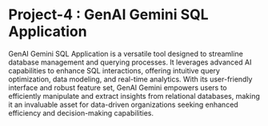 # Project-4 : GenAI Gemini SQL Application

GenAI Gemini SQL Application is a versatile tool designed to streamline database management and querying processes. It leverages advanced AI capabilities to enhance SQL interactions, offering intuitive query optimization, data modeling, and real-time analytics. With its user-friendly interface and robust feature set, GenAI Gemini empowers users to efficiently manipulate and extract insights from relational databases, making it an invaluable asset for data-driven organizations seeking enhanced efficiency and decision-making capabilities.



